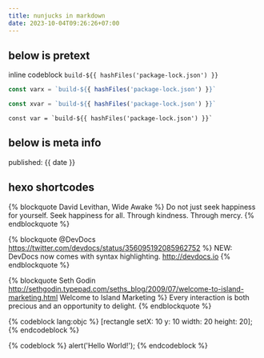 ```yaml
---
title: nunjucks in markdown
date: 2023-10-04T09:26:26+07:00
---
```


## below is pretext

inline codeblock `build-${{ hashFiles('package-lock.json') }}`

```js
const varx = `build-${{ hashFiles('package-lock.json') }}`
```

```ts
const xvar = `build-${{ hashFiles('package-lock.json') }}`
```

```
const var = `build-${{ hashFiles('package-lock.json') }}`
```

## below is meta info

published: {{ date }}

## hexo shortcodes

{% blockquote David Levithan, Wide Awake %}
Do not just seek happiness for yourself. Seek happiness for all. Through kindness. Through mercy.
{% endblockquote %}

{% blockquote @DevDocs https://twitter.com/devdocs/status/356095192085962752 %}
NEW: DevDocs now comes with syntax highlighting. http://devdocs.io
{% endblockquote %}

{% blockquote Seth Godin http://sethgodin.typepad.com/seths_blog/2009/07/welcome-to-island-marketing.html Welcome to Island Marketing %}
Every interaction is both precious and an opportunity to delight.
{% endblockquote %}

{% codeblock lang:objc %}
[rectangle setX: 10 y: 10 width: 20 height: 20];
{% endcodeblock %}

{% codeblock %}
alert('Hello World!');
{% endcodeblock %}
